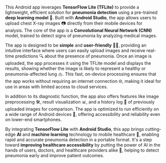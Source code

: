 This Android app leverages **TensorFlow Lite (TFLite)** to provide a lightweight, efficient solution for **pneumonia detection** using a pre-trained **deep learning model** 🤖. Built with **Android Studio**, the app allows users to upload chest X-ray images 📷 directly from their mobile devices for analysis. The core of the app is a **Convolutional Neural Network (CNN)** model, trained to detect signs of pneumonia by analyzing medical images.

The app is designed to be **simple** and **user-friendly** 🧑‍💻, providing an intuitive interface where users can easily upload images and receive real-time predictions 🔍 about the presence of pneumonia. Once an image is uploaded, the app processes it using the TFLite model and displays the results, showing whether the image is likely to represent a healthy or pneumonia-affected lung 🫁. This fast, on-device processing ensures that the app works without requiring an internet connection 🌐, making it ideal for use in areas with limited access to cloud services.

In addition to its diagnostic function, the app also offers features like image preprocessing 🛠️, result visualization 📊, and a history log 📜 of previously uploaded images for comparison. The app is optimized to run efficiently on a wide range of Android devices 📱, offering accessibility and reliability even on lower-end smartphones.

By integrating **TensorFlow Lite** with **Android Studio**, this app brings cutting-edge **AI** and **machine learning** technology to mobile healthcare 🌟, enabling rapid and accurate pneumonia detection in a portable format. It's a step toward **improving healthcare accessibility** by putting the power of AI in the hands of users, doctors, and healthcare providers alike 🏥, helping to detect pneumonia early and improve patient outcomes.

